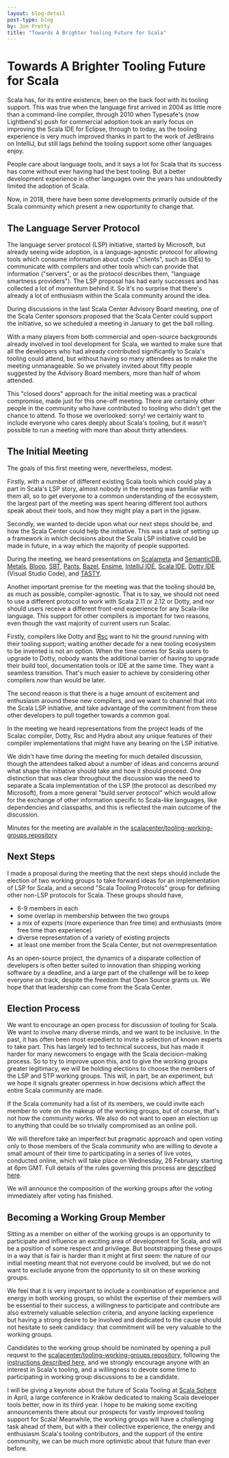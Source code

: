 ```yaml
---
layout: blog-detail
post-type: blog
by: Jon Pretty
title: "Towards A Brighter Tooling Future for Scala"
---
```


# Towards A Brighter Tooling Future for Scala

Scala has, for its entire existence, been on the back foot with its tooling
support. This was true when the language first arrived in 2004 as little more
than a command-line compiler, through 2010 when Typesafe's (now Lightbend's)
push for commercial adoption took an early focus on improving the Scala IDE for
Eclipse, through to today, as the tooling experience is very much improved
thanks in part to the work of JetBrains on IntelliJ, but still lags behind the
tooling support some other languages enjoy.

People care about language tools, and it says a lot for Scala that its success
has come without ever having had the best tooling. But a better development
experience in other languages over the years has undoubtedly limited the
adoption of Scala.

Now, in 2018, there have been some developments primarily outside of the Scala
community which present a new opportunity to change that.

## The Language Server Protocol

The language server protocol (LSP) initiative, started by Microsoft, but
already seeing wide adoption, is a language-agnostic protocol for allowing
tools which consume information about code ("clients", such as IDEs) to
communicate with compilers and other tools which can provide that information
("servers", or as the protocol describes them, "language smartness providers").
The LSP proposal has had early successes and has collected a lot of momentum
behind it. So it's no surprise that there's already a lot of enthusiasm within
the Scala community around the idea.

During discussions in the last Scala Center Advisory Board meeting, one of the
Scala Center sponsors proposed that the Scala Center could support the
initiative, so we scheduled a meeting in January to get the ball rolling.

With a many players from both commercial and open-source backgrounds already
involved in tool development for Scala, we wanted to make sure that all the
developers who had already contributed significantly to Scala's tooling could
attend, but without having so many attendees as to make the meeting
unmanageable. So we privately invited about fifty people suggested by the
Advisory Board members, more than half of whom attended.

This "closed doors" approach for the initial meeting was a practical
compromise, made just for this one-off meeting. There are certainly other
people in the community who have contributed to tooling who didn't get the
chance to attend. To those we overlooked: sorry! we certainly want to include
everyone who cares deeply about Scala's tooling, but it wasn't possible to run
a meeting with more than about thirty attendees.

## The Initial Meeting

The goals of this first meeting were, nevertheless, modest.

Firstly, with a number of different existing Scala tools which could play a
part in Scala's LSP story, almost nobody in the meeting was familiar with them
all, so to get everyone to a common understanding of the ecosystem, the largest
part of the meeting was spent hearing different tool authors speak about their
tools, and how they might play a part in the jigsaw.

Secondly, we wanted to decide upon what our next steps should be, and how the
Scala Center could help the initiative. This was a task of setting up a
framework in which decisions about the Scala LSP initiative could be made in
future, in a way which the majority of people supported.

During the meeting, we heard presentations on
[Scalameta](https://scalameta.org/) and
[SemanticDB](https://github.com/scalameta/scalameta/blob/master/semanticdb/README.md),
[Metals](https://github.com/scalameta/metals),
[Bloop](https://github.com/scalacenter/bloop),
[SBT](https://www.scala-sbt.org/),
[Pants](https://www.pantsbuild.org/docs),
[Bazel](https://bazel.build/),
[Ensime](https://github.com/ensime), [IntelliJ
IDE](https://www.jetbrains.com/idea/), [Scala IDE](http://scala-ide.org/),
[Dotty IDE](https://dotty.epfl.ch/docs/usage/ide-support.html) (Visual Studio Code),
and [TASTY](https://goo.gl/Mn6EhH).

Another important premise for the meeting was that the tooling should be, as
much as possible, compiler-agnostic. That is to say, we should not need to use
a different protocol to work with Scala 2.11 or 2.12 or Dotty, and nor should
users receive a different front-end experience for any Scala-like language.
This support for other compilers is important for two reasons, even though the
vast majority of current users run Scalac.

Firstly, compilers like Dotty and
[Rsc](https://github.com/twitter/reasonable-scala) want to hit the ground
running with their tooling support; waiting another decade for a new tooling
ecosystem to be invented is not an option.  When the time comes for Scala users
to upgrade to Dotty, nobody wants the additional barrier of having to upgrade
their build tool, documentation tools or IDE at the same time. They want a
seamless transition. That's much easier to achieve by considering other
compilers *now* than would be later.

The second reason is that there is a huge amount of excitement and enthusiasm
around these new compilers, and we want to channel that into the Scala LSP
initiative, and take advantage of the commitment from these other developers to
pull together towards a common goal.

In the meeting we heard representations from the project leads of the Scalac
compiler, Dotty, Rsc and Hydra about any unique features of their compiler
implementations that might have any bearing on the LSP initiative.

We didn't have time during the meeting for much detailed discussion, though the
attendees talked about a number of ideas and concerns around what shape the
initiative should take and how it should proceed. One distinction that was
clear throughout the discussion was the need to separate a Scala implementation
of the LSP (the protocol as described my Microsoft), from a more general "build
server protocol" which would allow for the exchange of other information
specific to Scala-like languages, like dependencies and classpaths, and this
is reflected the main outcome of the discussion.

Minutes for the meeting are available in the
[scalacenter/tooling-working-groups
repository](https://github.com/scalacenter/tooling-working-groups/blob/master/meetings/2018-01-17/minutes.md)

## Next Steps

I made a proposal during the meeting that the next steps should include the
election of two working groups to take forward ideas for an implementation of
LSP for Scala, and a second "Scala Tooling Protocols" group for defining other
non-LSP protocols for Scala. These groups should have,

 - 6-9 members in each
 - some overlap in membership between the two groups
 - a mix of experts (more experience than free time) and enthusiasts (more free
   time than experience)
 - diverse representation of a variety of existing projects
 - at least one member from the Scala Center, but not overrepresentation

As an open-source project, the dynamics of a disparate collection of developers
is often better suited to innovation than shipping working software by a
deadline, and a large part of the challenge will be to keep everyone on track,
despite the freedom that Open Source grants us. We hope that that leadership
can come from the Scala Center.

## Election Process

We want to encourage an open process for discussion of tooling for Scala. We
want to involve many diverse minds, and we want to be inclusive. In the past,
it has often been most expedient to invite a selection of known experts to take
part. This has largely led to technical success, but has made it harder for
many newcomers to engage with the Scala decision-making process. So to try to
improve upon this, and to give the working groups greater legitimacy, we will
be holding elections to choose the members of the LSP and STP working groups.
This will, in part, be an experiment, but we hope it signals greater openness
in how decisions which affect the entire Scala community are made.

If the Scala community had a list of its members, we could invite each member
to vote on the makeup of the working groups, but of course, that's not how the
community works. We also do not want to open an election up to anything that
could be so trivially compromised as an online poll.

We will therefore take an imperfect but pragmatic approach and open voting only
to those members of the Scala community who are willing to devote a small
amount of their time to participating in a series of live votes, conducted
online, which will take place on Wednesday, 28 February starting at 6pm GMT.
Full details of the rules governing this process are [described
here](https://github.com/scalacenter/tooling-working-groups/blob/master/nominations/election.md).

We will announce the composition of the working groups after the voting
immediately after voting has finished.

## Becoming a Working Group Member

Sitting as a member on either of the working groups is an opportunity to
participate and influence an exciting area of development for Scala, and will
be a position of some respect and privilege. But bootstrapping these groups in
a way that is fair is harder than it might at first seem: the nature of our
initial meeting meant that not everyone could be involved, but we do not want
to exclude anyone from the opportunity to sit on these working groups.

We feel that it is very important to include a combination of experience and
energy in both working groups, so whilst the expertise of their members will be
essential to their success, a willingness to participate and contribute are
also extremely valuable selection criteria, and anyone lacking experience but
having a strong desire to be involved and dedicated to the cause should not
hesitate to seek candidacy: that commitment will be very valuable to the
working groups.

Candidates to the working group should be nominated by opening a pull request
to the [scalacenter/tooling-working-groups
repository](https://github.com/scalacenter/tooling-working-groups), following
the [instructions described
here](https://github.com/scalacenter/tooling-working-groups/blob/master/nominations/README.md),
and we strongly encourage anyone with an interest in Scala's tooling, and a
willingness to devote some time to participating in working group discussions
to be a candidate.

I will be giving a keynote about the future of Scala Tooling at [Scala
Sphere](http://scala.sphere.it/) in April, a large conference in Kraków
dedicated to making Scala developer tools better, now in its third year. I hope
to be making some exciting announcements there about our prospects for vastly
improved tooling support for Scala! Meanwhile, the working groups will have a
challenging task ahead of them, but with a their collective experience, the
energy and enthusiasm Scala's tooling contributors, and the support of the
entire community, we can be much more optimistic about that future than ever
before.


